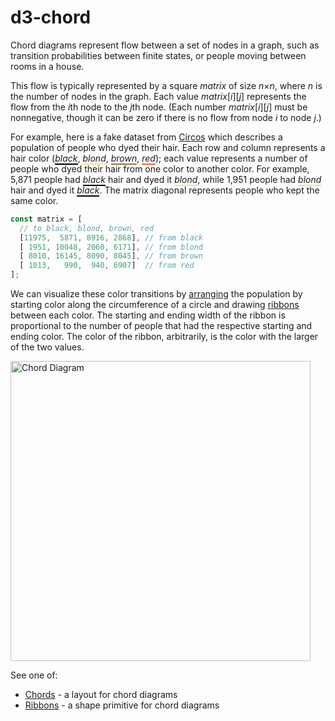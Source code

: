 # d3-chord

Chord diagrams represent flow between a set of nodes in a graph, such as transition probabilities between finite states, or people moving between rooms in a house.

This flow is typically represented by a square *matrix* of size *n*×*n*, where *n* is the number of nodes in the graph. Each value *matrix*[*i*][*j*] represents the flow from the *i*th node to the *j*th node. (Each number *matrix*[*i*][*j*] must be nonnegative, though it can be zero if there is no flow from node *i* to node *j*.)

For example, here is a fake dataset from [Circos](http://circos.ca/guide/tables/) which describes a population of people who dyed their hair. Each row and column represents a hair color (<span style="border-bottom: solid 2px black;">*black*</span>, <span style="border-bottom: solid 2px #ffdd89;">*blond*</span>, <span style="border-bottom: solid 2px #957244;">*brown*</span>, <span style="border-bottom: solid 2px #f26223;">*red*</span>); each value represents a number of people who dyed their hair from one color to another color. For example, 5,871 people had <span style="border-bottom: solid 2px black;">*black*</span> hair and dyed it <span style="border-bottom: solid 2px #ffdd89;">*blond*</span>, while 1,951 people had <span style="border-bottom: solid 2px #ffdd89;">*blond*</span> hair and dyed it <span style="border-bottom: solid 2px black;">*black*</span>. The matrix diagonal represents people who kept the same color.

```js
const matrix = [
  // to black, blond, brown, red
  [11975,  5871, 8916, 2868], // from black
  [ 1951, 10048, 2060, 6171], // from blond
  [ 8010, 16145, 8090, 8045], // from brown
  [ 1013,   990,  940, 6907]  // from red
];
```

We can visualize these color transitions by [arranging](./d3-chord/chord.md) the population by starting color along the circumference of a circle and drawing [ribbons](./d3-chord/ribbon.md) between each color. The starting and ending width of the ribbon is proportional to the number of people that had the respective starting and ending color. The color of the ribbon, arbitrarily, is the color with the larger of the two values.

[<img alt="Chord Diagram" src="https://raw.githubusercontent.com/d3/d3-chord/master/img/chord.png" width="480" height="480">](https://observablehq.com/@d3/chord-diagram)

See one of:

- [Chords](./d3-chord/chord.md) - a layout for chord diagrams
- [Ribbons](./d3-chord/ribbon.md) - a shape primitive for chord diagrams
